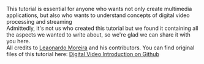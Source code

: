 This tutorial is essential for anyone who wants not only create multimedia applications, but also who wants to understand concepts of digital video processing and streaming
<br/>
Admittedly, it's not us who created this tutorial but we found it containing all the aspects we wanted to write about, so we're glad we can share it with you here.
<br/>
All credits to [Leaonardo Moreira](https://github.com/leandromoreira) and his contributors. You can find original files of this tutorial here: [Digital Video Introduction on Github](https://github.com/leandromoreira/digital_video_introduction)
<br/>
